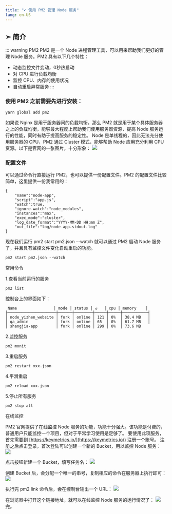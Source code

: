```yaml
---
title: "➹ 使用 PM2 管理 Node 服务"
lang: en-US
---
```

➣ 简介
---
::: warning PM2
PM2 是一个 Node 进程管理工具，可以用来帮助我们更好的管理 Node 服务。PM2 具有以下几个特性：
* 动态监控文件变动，0秒热启动
* 对 CPU 进行负载均衡
* 监控 CPU、内存的使用状况
* 自动重启异常服务
:::


### 使用 PM2 之前需要先进行安装：
``` js{4}
yarn global add pm2
```
如果说 Nginx 是用于服务器间的负载均衡，那么 PM2 就是用于某个具体服务器之上的负载均衡，能够最大程度上帮助我们使用服务器资源，提高 Node 服务运行的性能，同时有助于提高服务的稳定性。
Node 是单线程的，因此无法充分使用服务器的 CPU，PM2 通过 Cluster 模式，能够帮助 Node 应用充分利用 CPU 资源。以下是官网的一张图片，十分形象：
<img src="https://upload-images.jianshu.io/upload_images/3831834-96a069562bea937e.png?imageMogr2/auto-orient/strip%7CimageView2/2/w/700"/>

### 配置文件

可以通过命令行直接运行 PM2，也可以提供一份配置文件。PM2 的配置文件比较简单，这里提供一份我常用的：
``` js{4}
{
    "name":"node-app",
    "script":"app.js",
    "watch":true,
    "ignore-watch":"node_modules",
    "instances":"max",
    "exec_mode":"cluster",
    "log_date_format":"YYYY-MM-DD HH:mm Z",
    "out_file":"log/node-app.stdout.log"
}
```
现在我们运行 pm2 start pm2.json --watch 就可以通过 PM2 启动 Node 服务了，并且具有监控文件变化自动重启的功能。
``` js{4}
pm2 start pm2.json --watch
```
常用命令

1.查看当前运行的服务
``` js{4}
pm2 list
```
控制台上的界面如下：

``` js{4}
 Name                │ mode │ status │ ↺   │ cpu │ memory    │
├─────────────────────┼──────┼────────┼─────┼─────┼───────────┤
│ node_yizhen_website │ fork │ online │ 121 │ 0%  │ 38.4 MB   │
│ qa_admin            │ fork │ online │ 65  │ 0%  │ 61.7 MB   │
│ shangjia-app        │ fork │ online │ 299 │ 0%  │ 73.6 MB 

```


2.监控服务
``` js{4}
pm2 monit
```

3.重启服务
``` js{4}
pm2 restart xxx.json
```
4.平滑重启
``` js{4}
pm2 reload xxx.json
```
5.停止所有服务
``` js{4}
pm2 stop all
```
在线监控

PM2 官网提供了在线监控 Node 服务的功能，功能十分强大。该功能是付费的，普通用户只能监控一个项目，但对于平常学习使用是足够了。
要使用此项服务，首先需要到 [https://keymetrics.io/](https://keymetrics.io/) 注册一个账号。
注册之后点击登录，首次登陆可以创建一个新的 Bucket，用以监控 Node 服务：
<img src="https://upload-images.jianshu.io/upload_images/3831834-7f40c96dd976f328.png?imageMogr2/auto-orient/strip%7CimageView2/2/w/700"/>

点击按钮新建一个 Bucket，填写任务名：
<img src="https://upload-images.jianshu.io/upload_images/3831834-0716e55b048eadea.png?imageMogr2/auto-orient/strip%7CimageView2/2/w/700"/>

创建 Bucket 后，会分配一个唯一的串号，复制相应的命令在服务器上执行即可：
<img src="https://upload-images.jianshu.io/upload_images/3831834-eb37866f8278367c.png?imageMogr2/auto-orient/strip%7CimageView2/2/w/700"/>

执行完 pm2 link 命令后，会在控制台输出一个 URL：
<img src="https://upload-images.jianshu.io/upload_images/3831834-ebb7eef669fb6793.png?imageMogr2/auto-orient/strip%7CimageView2/2/w/700"/>

在浏览器中打开这个链接地址，就可以在线监控 Node 服务的运行情况了：
<img src="https://upload-images.jianshu.io/upload_images/3831834-43f358d95f3ad514.png?imageMogr2/auto-orient/strip%7CimageView2/2/w/700"/>
完。
